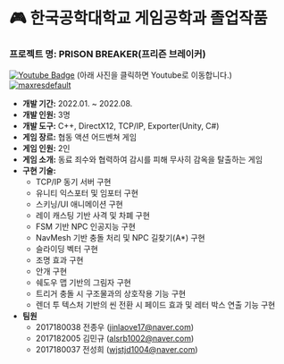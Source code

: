 # 🎮 한국공학대학교 게임공학과 졸업작품
### **프로젝트 명:** PRISON BREAKER(프리즌 브레이커)
[![Youtube Badge](https://img.shields.io/badge/Youtube-ff0000?style=flat-square&logo=youtube&link=https://www.youtube.com/c/kyleschool)](https://www.youtube.com/c/kyleschool) (아래 사진을 클릭하면 Youtube로 이동합니다.)<br>
[![maxresdefault](https://github.com/user-attachments/assets/277b8463-627f-4fd4-8f6e-3d58188cab43)](https://youtu.be/0StAVNM-w4M)<br>

- **개발 기간:** 2022.01. ~ 2022.08.
- **개발 인원:** 3명
- **개발 도구:** C++, DirectX12, TCP/IP, Exporter(Unity, C#)
- **게임 장르:** 협동 액션 어드벤쳐 게임
- **게임 인원:** 2인
- **게임 소개:** 동료 죄수와 협력하여 감시를 피해 무사히 감옥을 탈출하는 게임<br>
- **구현 기술:**
  - TCP/IP 동기 서버 구현
  - 유니티 익스포터 및 임포터 구현
  - 스키닝/UI 애니메이션 구현
  - 레이 캐스팅 기반 사격 및 차폐 구현
  - FSM 기반 NPC 인공지능 구현
  - NavMesh 기반 충돌 처리 및 NPC 길찾기(A*) 구현
  - 슬라이딩 벡터 구현
  - 조명 효과 구현
  - 안개 구현
  - 쉐도우 맵 기반의 그림자 구현
  - 트리거 충돌 시 구조물과의 상호작용 기능 구현
  - 렌더 투 텍스처 기반의 씬 전환 시 페이드 효과 및 레터 박스 연출 기능 구현
- **팀원**
  - 2017180038 전종우 (jinlaove17@naver.com)
  - 2017182005 김민규 (alsrb1002@naver.com)
  - 2017180037 전성희 (wjstjd1004@naver.com)
